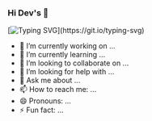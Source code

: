 ### Hi Dev's 👋

[![Typing SVG](https://readme-typing-svg.herokuapp.com?color=ede247&background=27272700&multiline=true&height=110&lines=Nunca+pare+de+aprender!)](https://git.io/typing-svg)

- 🔭 I’m currently working on ...
- 🌱 I’m currently learning ...
- 👯 I’m looking to collaborate on ...
- 🤔 I’m looking for help with ...
- 💬 Ask me about ...
- 📫 How to reach me: ...
- 😄 Pronouns: ...
- ⚡ Fun fact: ...



